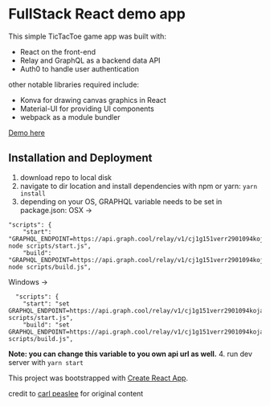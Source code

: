 # FullStack React demo app

This simple TicTacToe game app was built with:
- React on the front-end
- Relay and GraphQL as a backend data API
- Auth0 to handle user authentication

other notable libraries required include:
- Konva for drawing canvas graphics in React
- Material-UI for providing UI components
- webpack as a module bundler

[Demo here](https://tictactoe-react.herokuapp.com)



## Installation and Deployment

1. download repo to local disk
2. navigate to dir location and install dependencies with npm or yarn: `yarn install`
3. depending on your OS, GRAPHQL variable needs to be set in package.json:
OSX ->   
```
"scripts": {
    "start": "GRAPHQL_ENDPOINT=https://api.graph.cool/relay/v1/cj1g151verr2901094koja161 node scripts/start.js",
    "build": "GRAPHQL_ENDPOINT=https://api.graph.cool/relay/v1/cj1g151verr2901094koja161 node scripts/build.js",
```
Windows ->
```
  "scripts": {
    "start": "set GRAPHQL_ENDPOINT=https://api.graph.cool/relay/v1/cj1g151verr2901094koja161&&node scripts/start.js",
    "build": "set GRAPHQL_ENDPOINT=https://api.graph.cool/relay/v1/cj1g151verr2901094koja161&&node scripts/build.js",
```
**Note: you can change this variable to you own api url as well.**
4. run dev server with `yarn start`




This project was bootstrapped with [Create React App](https://github.com/facebookincubator/create-react-app).




credit to [carl peaslee](http://www.carlpeaslee.com/) for original content